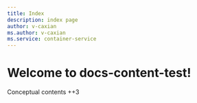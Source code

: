 ```yaml
---
title: Index
description: index page
author: v-caxian
ms.author: v-caxian
ms.service: container-service
---
```


# Welcome to docs-content-test!

Conceptual contents
++3
